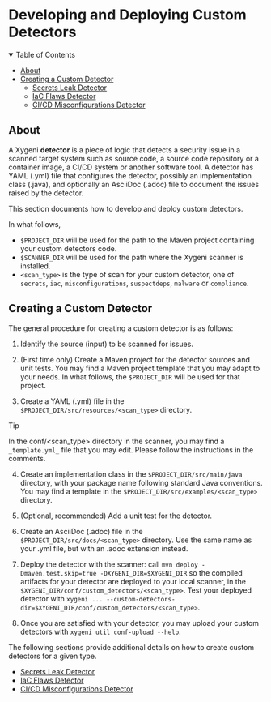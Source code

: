 # Developing and Deploying Custom Detectors

<details open="open">
<summary>Table of Contents</summary>

- [About](#about)
- [Creating a Custom Detector](#creating-a-custom-detector)
    - [Secrets Leak Detector](doc/SecretsLeakDetector.md)
    - [IaC Flaws Detector](doc/IacFlawsDetector.md)
    - [CI/CD Misconfigurations Detector](doc/CicdMisconfigurationsDetector.md)
</details>

## About

A Xygeni **detector** is a piece of logic that detects a security issue in a scanned target system such as source code, a source code repository or a container image, a CI/CD system or another software tool. A detector has YAML (.yml) file that configures the detector, possibly an implementation class (.java), and optionally an AsciiDoc (.adoc) file to document the issues raised by the detector.

This section documents how to develop and deploy custom detectors.

In what follows, 
- `$PROJECT_DIR` will be used for the path to the Maven project containing your custom detectors code. 
- `$SCANNER_DIR` will be used for the path where the Xygeni scanner is installed.
- `<scan_type>` is the type of scan for your custom detector, one of `secrets`, `iac`, `misconfigurations`, `suspectdeps`, `malware` or `compliance`.

## Creating a Custom Detector

The general procedure for creating a custom detector is as follows:

1. Identify the source (input) to be scanned for issues. 


2. (First time only) Create a Maven project for the detector sources and unit tests. You may find a Maven project template that you may adapt to your needs. In what follows, the `$PROJECT_DIR` will be used for that project. 


3. Create a YAML (.yml) file in the `$PROJECT_DIR/src/resources/<scan_type>` directory.

> [!TIP]
> In the conf/<scan_type> directory in the scanner, you may find a `_template.yml_` file that you may edit. Please follow the instructions in the comments.


4. Create an implementation class in the `$PROJECT_DIR/src/main/java` directory, with your package name following standard Java conventions. You may find a template in the `$PROJECT_DIR/src/examples/<scan_type>` directory.


5. (Optional, recommended) Add a unit test for the detector.


6. Create an AsciiDoc (.adoc) file in the `$PROJECT_DIR/src/docs/<scan_type>` directory. Use the same name as your .yml file, but with an .adoc extension instead.


7. Deploy the detector with the scanner: call `mvn deploy -Dmaven.test.skip=true -DXYGENI_DIR=$XYGENI_DIR` so the compiled artifacts for your detector are deployed to your local scanner, in the `$XYGENI_DIR/conf/custom_detectors/<scan_type>`. Test your deployed detector with `xygeni ... --custom-detectors-dir=$XYGENI_DIR/conf/custom_detectors/<scan_type>`.


8. Once you are satisfied with your detector, you may upload your custom detectors with `xygeni util conf-upload --help`.


The following sections provide additional details on how to create custom detectors for a given type.

- [Secrets Leak Detector](doc/SecretsLeakDetector.md)
- [IaC Flaws Detector](doc/IacFlawsDetector.md)
- [CI/CD Misconfigurations Detector](doc/CicdMisconfigurationsDetector.md)






